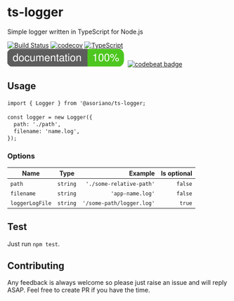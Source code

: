 # ts-logger
Simple logger written in TypeScript for Node.js

[![Build Status](https://travis-ci.org/asorian0/ts-logger.svg?branch=master)](https://travis-ci.org/asorian0/ts-logger)
[![codecov](https://codecov.io/gh/asorian0/ts-logger/branch/master/graph/badge.svg)](https://codecov.io/gh/asorian0/ts-logger)
[![TypeScript](https://badges.frapsoft.com/typescript/code/typescript.svg?v=101)](https://github.com/ellerbrock/typescript-badges/)
[![Coverage](https://github.com/asorian0/ts-logger/blob/master/documentation/images/coverage-badge-documentation.svg)](https://github.com/asorian0/ts-logger)
[![codebeat badge](https://codebeat.co/badges/c1573a66-a721-49b7-bd94-50c5e4e776b0)](https://codebeat.co/projects/github-com-asorian0-ts-logger-master)

## Usage
```
import { Logger } from '@asoriano/ts-logger;

const logger = new Logger({
  path: './path',
  filename: 'name.log',
});
```

### Options
| Name            | Type     | Example                   | Is optional |
| --------------- | :------: | ------------------------: | ----------: |
| `path`          | `string` | `'./some-relative-path'`  | `false`     |
| `filename`      | `string` | `'app-name.log'`          | `false`     |
| `loggerLogFile` | `string` | `'/some-path/logger.log'` | `true`      |

## Test
Just run `npm test`.

## Contributing
Any feedback is always welcome so please just raise an issue and will reply ASAP. Feel free to create PR if you have the time.
